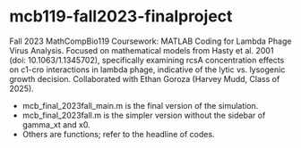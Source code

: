 # mcb119-fall2023-finalproject

Fall 2023 MathCompBio119 Coursework: MATLAB Coding for Lambda Phage Virus Analysis. Focused on mathematical models from Hasty et al. 2001 (doi: 10.1063/1.1345702), specifically examining rcsA concentration effects on c1-cro interactions in lambda phage, indicative of the lytic vs. lysogenic growth decision. Collaborated with Ethan Goroza (Harvey Mudd, Class of 2025).

- mcb_final_2023fall_main.m is the final version of the simulation.
- mcb_final_2023fall.m is the simpler version without the sidebar of gamma_xt and x0.
- Others are functions; refer to the headline of codes.
